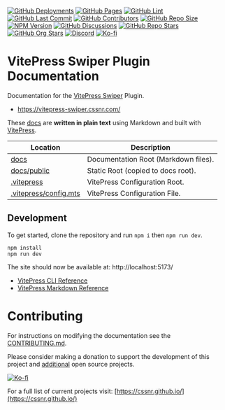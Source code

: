 [![GitHub Deployments](https://img.shields.io/github/deployments/cssnr/vitepress-swiper-docs/github-pages?logo=github&label=deploy)](https://github.com/cssnr/vitepress-swiper-docs/deployments)
[![GitHub Pages](https://img.shields.io/github/actions/workflow/status/cssnr/vitepress-swiper-docs/pages.yaml?logo=cachet&label=pages)](https://github.com/cssnr/vitepress-swiper-docs/actions/workflows/pages.yaml)
[![GitHub Lint](https://img.shields.io/github/actions/workflow/status/cssnr/vitepress-swiper-docs/lint.yaml?logo=cachet&label=lint)](https://github.com/cssnr/vitepress-swiper-docs/actions/workflows/lint.yaml)
[![GitHub Last Commit](https://img.shields.io/github/last-commit/cssnr/vitepress-swiper-docs?logo=vitepress&logoColor=white&label=updated)](https://github.com/cssnr/vitepress-swiper-docs/pulse)
[![GitHub Contributors](https://img.shields.io/github/contributors/cssnr/vitepress-swiper-docs?logo=github)](https://github.com/cssnr/vitepress-swiper-docs/graphs/contributors)
[![GitHub Repo Size](https://img.shields.io/github/repo-size/cssnr/vitepress-swiper-docs?logo=bookstack&logoColor=white&label=repo%20size)](https://github.com/cssnr/vitepress-swiper-docs)
[![NPM Version](https://img.shields.io/npm/v/%40cssnr%2Fvitepress-swiper?logo=npm)](https://www.npmjs.com/package/@cssnr/vitepress-swiper)
[![GitHub Discussions](https://img.shields.io/github/discussions/cssnr/vitepress-swiper?logo=github)](https://github.com/cssnr/vitepress-swiper/discussions)
[![GitHub Repo Stars](https://img.shields.io/github/stars/cssnr/vitepress-swiper?style=flat&logo=github)](https://github.com/cssnr/vitepress-swiper)
[![GitHub Org Stars](https://img.shields.io/github/stars/cssnr?style=flat&logo=github&label=org%20stars)](https://cssnr.github.io/)
[![Discord](https://img.shields.io/discord/899171661457293343?logo=discord&logoColor=white&label=discord&color=7289da)](https://discord.gg/wXy6m2X8wY)
[![Ko-fi](https://img.shields.io/badge/Ko--fi-72a5f2?logo=kofi&label=support)](https://ko-fi.com/cssnr)

# VitePress Swiper Plugin Documentation

Documentation for the [VitePress Swiper](https://github.com/cssnr/vitepress-swiper) Plugin.

- https://vitepress-swiper.cssnr.com/

These [docs](docs) are **written in plain text** using Markdown and built with [VitePress](https://vitepress.dev/).

| Location                                       | Description                          |
| ---------------------------------------------- | ------------------------------------ |
| [docs](docs)                                   | Documentation Root (Markdown files). |
| [docs/public](docs/public)                     | Static Root (copied to docs root).   |
| [.vitepress](.vitepress)                       | VitePress Configuration Root.        |
| [.vitepress/config.mts](.vitepress/config.mts) | VitePress Configuration File.        |

## Development

To get started, clone the repository and run `npm i` then `npm run dev`.

```shell
npm install
npm run dev
```

The site should now be available at: http://localhost:5173/

- [VitePress CLI Reference](https://vitepress.dev/reference/cli)
- [VitePress Markdown Reference](https://vitepress.dev/guide/markdown)

# Contributing

For instructions on modifying the documentation see the [CONTRIBUTING.md](#contributing-ov-file).

Please consider making a donation to support the development of this project
and [additional](https://cssnr.com/) open source projects.

[![Ko-fi](https://ko-fi.com/img/githubbutton_sm.svg)](https://ko-fi.com/cssnr)

For a full list of current projects visit: [https://cssnr.github.io/](https://cssnr.github.io/)
